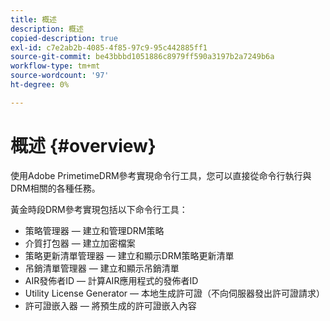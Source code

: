 ```yaml
---
title: 概述
description: 概述
copied-description: true
exl-id: c7e2ab2b-4085-4f85-97c9-95c442885ff1
source-git-commit: be43bbbd1051886c8979ff590a3197b2a7249b6a
workflow-type: tm+mt
source-wordcount: '97'
ht-degree: 0%

---
```


# 概述 {#overview}

使用Adobe PrimetimeDRM參考實現命令行工具，您可以直接從命令行執行與DRM相關的各種任務。

黃金時段DRM參考實現包括以下命令行工具：

* 策略管理器 — 建立和管理DRM策略
* 介質打包器 — 建立加密檔案
* 策略更新清單管理器 — 建立和顯示DRM策略更新清單
* 吊銷清單管理器 — 建立和顯示吊銷清單
* AIR發佈者ID — 計算AIR應用程式的發佈者ID
* Utility License Generator — 本地生成許可證（不向伺服器發出許可證請求）
* 許可證嵌入器 — 將預生成的許可證嵌入內容
